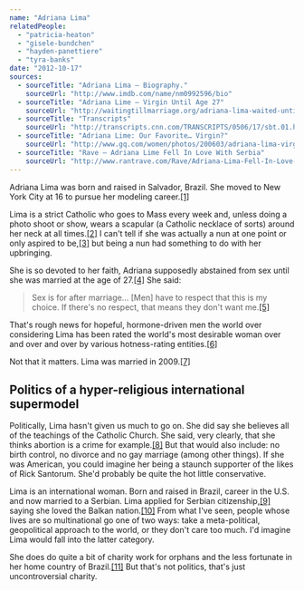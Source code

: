 ```yaml
---
name: "Adriana Lima"
relatedPeople:
  - "patricia-heaton"
  - "gisele-bundchen"
  - "hayden-panettiere"
  - "tyra-banks"
date: "2012-10-17"
sources:
  - sourceTitle: "Adriana Lima – Biography."
    sourceUrl: "http://www.imdb.com/name/nm0992596/bio"
  - sourceTitle: "Adriana Lime – Virgin Until Age 27"
    sourceUrl: "http://waitingtillmarriage.org/adriana-lima-waited-until-age-27/"
  - sourceTitle: "Transcripts"
    sourceUrl: "http://transcripts.cnn.com/TRANSCRIPTS/0506/17/sbt.01.html"
  - sourceTitle: "Adriana Lime: Our Favorite… Virgin?"
    sourceUrl: "http://www.gq.com/women/photos/200603/adriana-lima-virgin-underwear-model"
  - sourceTitle: "Rave – Adriana Lime Fell In Love With Serbia"
    sourceUrl: "http://www.rantrave.com/Rave/Adriana-Lima-Fell-In-Love-With-Serbia.aspx"
---
```


Adriana Lima was born and raised in Salvador, Brazil. She moved to New York City at 16 to pursue her modeling career.<a class="source-citation" href="#http://www.imdb.com/name/nm0992596/bio" title="Adriana Lima – Biography.">[1]</a>

Lima is a strict Catholic who goes to Mass every week and, unless doing a photo shoot or show, wears a scapular (a Catholic necklace of sorts) around her neck at all times.<a class="source-citation" href="#http://waitingtillmarriage.org/adriana-lima-waited-until-age-27/" title="Adriana Lime – Virgin Until Age 27">[2]</a> I can't tell if she was actually a nun at one point or only aspired to be,<a class="source-citation" href="#http://transcripts.cnn.com/TRANSCRIPTS/0506/17/sbt.01.html" title="Transcripts">[3]</a> but being a nun had something to do with her upbringing.

She is so devoted to her faith, Adriana supposedly abstained from sex until she was married at the age of 27.<a class="source-citation" href="#http://waitingtillmarriage.org/adriana-lima-waited-until-age-27/" title="Adriana Lime – Virgin Until Age 27">[4]</a> She said:

>Sex is for after marriage… [Men] have to respect that this is my choice. If there's no respect, that means they don't want me.<a class="source-citation" href="#http://www.gq.com/women/photos/200603/adriana-lima-virgin-underwear-model" title="Adriana Lime: Our Favorite… Virgin?">[5]</a>

That's rough news for hopeful, hormone-driven men the world over considering Lima has been rated the world's most desirable woman over and over and over by various hotness-rating entities.<a class="source-citation" href="#http://www.imdb.com/name/nm0992596/bio" title="Adriana Lima – Biography.">[6]</a>

Not that it matters. Lima was married in 2009.<a class="source-citation" href="#http://www.imdb.com/name/nm0992596/bio" title="Adriana Lima – Biography.">[7]</a>

## Politics of a hyper-religious international supermodel

Politically, Lima hasn't given us much to go on. She did say she believes all of the teachings of the Catholic Church. She said, very clearly, that she thinks abortion is a crime for example.<a class="source-citation" href="#http://www.gq.com/women/photos/200603/adriana-lima-virgin-underwear-model" title="Adriana Lime: Our Favorite… Virgin?">[8]</a> But that would also include: no birth control, no divorce and no gay marriage (among other things). If she was American, you could imagine her being a staunch supporter of the likes of Rick Santorum. She'd probably be quite the hot little conservative.

Lima is an international woman. Born and raised in Brazil, career in the U.S. and now married to a Serbian. Lima applied for Serbian citizenship,<a class="source-citation" href="#http://www.imdb.com/name/nm0992596/bio" title="Adriana Lima – Biography.">[9]</a> saying she loved the Balkan nation.<a class="source-citation" href="#http://www.rantrave.com/Rave/Adriana-Lima-Fell-In-Love-With-Serbia.aspx" title="Rave – Adriana Lime Fell In Love With Serbia">[10]</a> From what I've seen, people whose lives are so multinational go one of two ways: take a meta-political, geopolitical approach to the world, or they don't care too much. I'd imagine Lima would fall into the latter category.

She does do quite a bit of charity work for orphans and the less fortunate in her home country of Brazil.<a class="source-citation" href="#http://www.imdb.com/name/nm0992596/bio" title="Adriana Lima – Biography.">[11]</a> But that's not politics, that's just uncontroversial charity.